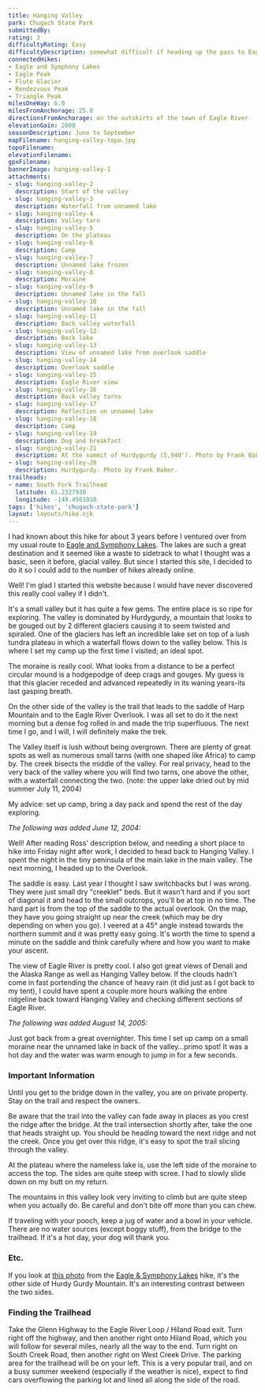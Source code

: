 ```yaml
---
title: Hanging Valley
park: Chugach State Park
submittedBy: 
rating: 3
difficultyRating: Easy
difficultyDescription: somewhat difficult if heading up the pass to Eagle River Overlook.  Be careful climbing around and exploring.  The trail is sometimes hard to find but the destination is obvious.
connectedHikes:
- Eagle and Symphony Lakes
- Eagle Peak
- Flute Glacier
- Rendezvous Peak
- Triangle Peak
milesOneWay: 6.0
milesFromAnchorage: 25.0
directionsFromAnchorage: on the outskirts of the town of Eagle River
elevationGain: 2000
seasonDescription: June to September
mapFilename: hanging-valley-topo.jpg
topoFilename: 
elevationFilename: 
gpxFilename: 
bannerImage: hanging-valley-1
attachments:
- slug: hanging-valley-2
  description: Start of the valley
- slug: hanging-valley-3
  description: Waterfall from unnamed lake
- slug: hanging-valley-4
  description: Valley tarn
- slug: hanging-valley-5
  description: On the plateau
- slug: hanging-valley-6
  description: Camp
- slug: hanging-valley-7
  description: Unnamed lake frozen
- slug: hanging-valley-8
  description: Moraine
- slug: hanging-valley-9
  description: Unnamed lake in the fall
- slug: hanging-valley-10
  description: Unnamed lake in the fall
- slug: hanging-valley-11
  description: Back valley waterfall
- slug: hanging-valley-12
  description: Back lake
- slug: hanging-valley-13
  description: View of unnamed lake from overlook saddle
- slug: hanging-valley-14
  description: Overlook saddle
- slug: hanging-valley-15
  description: Eagle River view
- slug: hanging-valley-16
  description: Back valley tarns
- slug: hanging-valley-17
  description: Reflection on unnamed lake
- slug: hanging-valley-18
  description: Camp
- slug: hanging-valley-19
  description: Dog and breakfast
- slug: hanging-valley-21
  description: At the summit of Hurdygurdy (5,940'). Photo by Frank Baker.
- slug: hanging-valley-20
  description: Hurdygurdy. Photo by Frank Baker.
trailheads:
- name: South Fork Trailhead
  latitude: 61.2327938
  longitude: -149.4561918
tags: ['hikes', 'chugach-state-park']
layout: layouts/hike.njk
---
```

I had known about this hike for about 3 years before I ventured over from my usual route to [Eagle and Symphony Lakes](http://alaskahikesearch.com/hikes/eagle-and-symphony-lakes/ "Eagle and Symphony Lakes"). The lakes are such a great destination and it seemed like a waste to sidetrack to what I thought was a basic, seen it before, glacial valley. But since I started this site, I decided to do it so I could add to the number of hikes already online.

Well! I'm glad I started this website because I would have never discovered this really cool valley if I didn't.

It's a small valley but it has quite a few gems. The entire place is so ripe for exploring. The valley is dominated by Hurdygurdy, a mountain that looks to be gouged out by 2 different glaciers causing it to seem twisted and spiraled. One of the glaciers has left an incredible lake set on top of a lush tundra plateau in which a waterfall flows down to the valley below. This is where I set my camp up the first time I visited; an ideal spot.

The moraine is really cool. What looks from a distance to be a perfect circular mound is a hodgepodge of deep crags and gouges. My guess is that this glacier receded and advanced repeatedly in its waning years-its last gasping breath.

On the other side of the valley is the trail that leads to the saddle of Harp Mountain and to the Eagle River Overlook. I was all set to do it the next morning but a dense fog rolled in and made the trip superfluous. The next time I go, and I will, I will definitely make the trek.

The Valley itself is lush without being overgrown. There are plenty of great spots as well as numerous small tarns (with one shaped like Africa) to camp by. The creek bisects the middle of the valley. For real privacy, head to the very back of the valley where you will find two tarns, one above the other, with a waterfall connecting the two. (note: the upper lake dried out by mid summer July 11, 2004)

My advice: set up camp, bring a day pack and spend the rest of the day exploring.

*The following was added June 12, 2004:*

Well! After reading Ross' description below, and needing a short place to hike into Friday night after work, I decided to head back to Hanging Valley. I spent the night in the tiny peninsula of the main lake in the main valley. The next morning, I headed up to the Overlook.

The saddle is easy. Last year I thought I saw switchbacks but I was wrong. They were just small dry "creeklet" beds. But it wasn't hard and if you sort of diagonal it and head to the small outcrops, you'll be at top in no time. The hard part is from the top of the saddle to the actual overlook. On the map, they have you going straight up near the creek (which may be dry depending on when you go). I veered at a 45° angle instead towards the northern summit and it was pretty easy going. It's worth the time to spend a minute on the saddle and think carefully where and how you want to make your ascent.

The view of Eagle River is pretty cool. I also got great views of Denali and the Alaska Range as well as Hanging Valley below. If the clouds hadn't come in fast portending the chance of heavy rain (it did just as I got back to my tent), I could have spent a couple more hours walking the entire ridgeline back toward Hanging Valley and checking different sections of Eagle River.

*The following was added August 14, 2005:*

Just got back from a great overnighter. This time I set up camp on a small moraine near the unnamed lake in back of the valley...primo spot! It was a hot day and the water was warm enough to jump in for a few seconds.

### Important Information

Until you get to the bridge down in the valley, you are on private property. Stay on the trail and respect the owners.

Be aware that the trail into the valley can fade away in places as you crest the ridge after the bridge. At the trail intersection shortly after, take the one that heads straight up. You should be heading toward the next ridge and not the creek. Once you get over this ridge, it's easy to spot the trail slicing through the valley.

At the plateau where the nameless lake is, use the left side of the moraine to access the top. The sides are quite steep with scree. I had to slowly slide down on my butt on my return.

The mountains in this valley look very inviting to climb but are quite steep when you actually do. Be careful and don't bite off more than you can chew.

If traveling with your pooch, keep a jug of water and a bowl in your vehicle. There are no water sources (except boggy stuff), from the bridge to the trailhead. If it's a hot day, your dog will thank you.

### Etc.

If you look at [this photo](../img/hikes/eagle-symphony-lakes-8.jpg) from the [Eagle & Symphony Lakes](http://alaskahikesearch.com/hikes/eagle-and-symphony-lakes/ "Eagle and Symphony Lakes") hike, it's the other side of Hurdy Gurdy Mountain. It's an interesting contrast between the two sides.

### Finding the Trailhead

Take the Glenn Highway to the Eagle River Loop / Hiland Road exit. Turn right off the highway, and then another right onto Hiland Road, which you will follow for several miles, nearly all the way to the end. Turn right on South Creek Road, then another right on West Creek Drive. The parking area for the trailhead will be on your left. This is a very popular trail, and on a busy summer weekend (especially if the weather is nice), expect to find cars overflowing the parking lot and lined all along the side of the road.